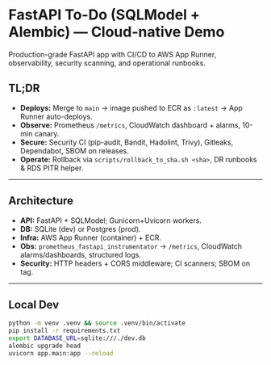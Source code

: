 # FastAPI To-Do (SQLModel + Alembic) — Cloud-native Demo

Production-grade FastAPI app with CI/CD to AWS App Runner, observability, security scanning, and operational runbooks.

## TL;DR
- **Deploys:** Merge to `main` → image pushed to ECR as `:latest` → App Runner auto-deploys.
- **Observe:** Prometheus `/metrics`, CloudWatch dashboard + alarms, 10-min canary.
- **Secure:** Security CI (pip-audit, Bandit, Hadolint, Trivy), Gitleaks, Dependabot, SBOM on releases.
- **Operate:** Rollback via `scripts/rollback_to_sha.sh <sha>`, DR runbooks & RDS PITR helper.

---

## Architecture
- **API:** FastAPI + SQLModel; Gunicorn+Uvicorn workers.
- **DB:** SQLite (dev) or Postgres (prod).
- **Infra:** AWS App Runner (container) + ECR.
- **Obs:** `prometheus_fastapi_instrumentator` → `/metrics`, CloudWatch alarms/dashboards, structured logs.
- **Security:** HTTP headers + CORS middleware; CI scanners; SBOM on tag.

---

## Local Dev
```bash
python -m venv .venv && source .venv/bin/activate
pip install -r requirements.txt
export DATABASE_URL=sqlite:///./dev.db
alembic upgrade head
uvicorn app.main:app --reload
